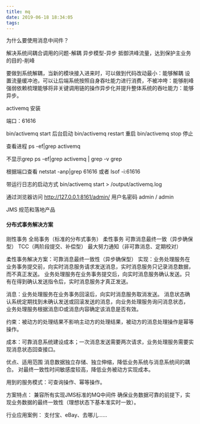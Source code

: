 ```yaml
---
title: mq
date: 2019-06-18 18:34:05
tags:
---
```


为什么要使用消息中间件？

解决系统间耦合调用的问题-解耦
异步模型-异步
抵御洪峰流量，达到保护主业务的目的-削峰

要做到系统解耦，当新的模块接入进来时，可以做到代码改动最小：能够解耦
设置流量缓冲池，可以让后端系统按照自身吞吐能力进行消费，不被冲垮：能够削峰
强弱依赖梳理能够将非关键调用链的操作异步化并提升整体系统的吞吐能力：能够异步。


activemq 安装

端口：61616

bin/activemq start 后台启动
bin/activemq restart 重启
bin/activemq stop 停止

查看进程
ps -ef|grep activemq

不显示grep
ps -ef|grep activemq | grep -v grep 

根据端口查看
netstat -anp|grep 61616
或者
lsof -i:61616

带运行日志的启动方式
bin/activemq start > /output/activemq.log

通过浏览器访问
http://127.0.0.1:8161/admin/
用户名密码 admin / admin



JMS 规范和落地产品

#### 分布式事务解决方案
刚性事务
    全局事务（标准的分布式事务）
柔性事务
    可靠消息最终一致（异步确保型）
    TCC（两阶段提交、补偿型）
    最大努力通知（非可靠消息、定期校对）   

柔性事务解决方案：可靠消息最终一致性（异步确保型）
实现：业务处理服务在业务事务提交前，向实时消息服务请求发送消息，实时消息服务只记录消息数据，而不真正发送。
业务处理服务在业务事务提交后，向实时消息服务确认发送。只有在得到确认发送指令后，实时消息服务才真正发送。

消息：业务处理服务在业务事务回滚后，向实时消息服务取消发送。
消息状态确认系统定期找到未确认发送或回滚发送的消息，向业务处理服务询问消息状态，
业务处理服务根据消息ID或消息内容确定该消息是否有效。

约束：被动方的处理结果不影响主动方的处理结果，被动方的消息处理操作是幂等操作。

成本：可靠消息系统建设成本；一次消息发送需要两次请求，业务处理服务需要实现消息状态回查接口。

优点、适用范围
消息数据独立存储、独立伸缩，降低业务系统与消息系统间的耦合。
对最终一致性时间敏感度较高，降低业务被动方实现成本。

用到的服务模式：可查询操作、幂等操作。

方案特点：
兼容所有实现JMS标准的MQ中间件
确保业务数据可靠的前提下，实现业务数据的最终一致性（理想状态下基本准实时一致）。

行业应用案例：
支付宝、eBay、去哪儿......


























